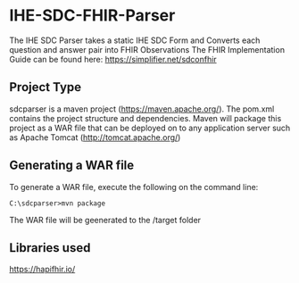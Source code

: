 # IHE-SDC-FHIR-Parser
The IHE SDC Parser takes a static IHE SDC Form and Converts each question and answer pair into FHIR Observations
The FHIR Implementation Guide can be found here: https://simplifier.net/sdconfhir

## Project Type
sdcparser is a maven project (https://maven.apache.org/). The pom.xml contains the project structure and dependencies. Maven will package this project as a WAR file that can be deployed on to any application server such as Apache Tomcat (http://tomcat.apache.org/)
## Generating a WAR file
To generate a WAR file, execute the following on the command line:
```
C:\sdcparser>mvn package
```
The WAR file will be geenerated to the /target folder
## Libraries used
https://hapifhir.io/
